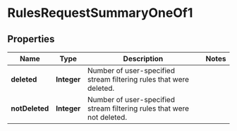 

# RulesRequestSummaryOneOf1


## Properties

| Name | Type | Description | Notes |
|------------ | ------------- | ------------- | -------------|
|**deleted** | **Integer** | Number of user-specified stream filtering rules that were deleted. |  |
|**notDeleted** | **Integer** | Number of user-specified stream filtering rules that were not deleted. |  |



